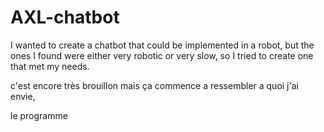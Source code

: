 # AXL-chatbot
I wanted to create a chatbot that could be implemented in a robot, but the ones I found were either very robotic or very slow, so I tried to create one that met my needs.


c'est encore très brouillon mais ça commence a ressembler a quoi j'ai envie,

le programme
